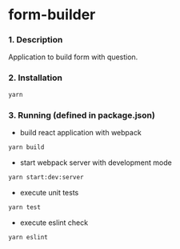 # form-builder
### 1. Description
Application to build form with question.

### 2. Installation
```bash
yarn
```
### 3. Running (defined in package.json)
- build react application with webpack
```bash
yarn build 
```
- start webpack server with development mode
```bash
yarn start:dev:server
```

- execute unit tests
```bash
yarn test
```
- execute eslint check
```bash
yarn eslint
```
